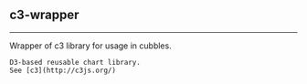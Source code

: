 ## c3-wrapper

<hr/>
Wrapper of c3 library for usage in cubbles.

    D3-based reusable chart library.
    See [c3](http://c3js.org/)
    
